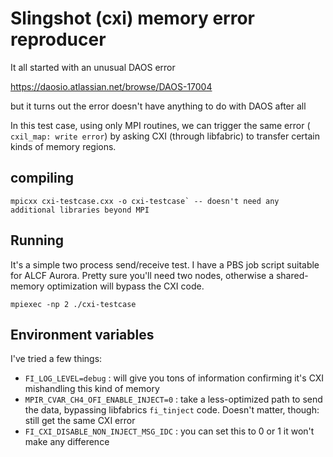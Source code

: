 # Slingshot (cxi) memory error reproducer

It all started with an unusual DAOS error

https://daosio.atlassian.net/browse/DAOS-17004

but it turns out the error doesn't have anything to do with DAOS after all

In this test case, using only MPI routines, we can trigger the same error
( `cxil_map: write error`) by asking CXI (through libfabric) to transfer
certain kinds of memory regions.

## compiling

    mpicxx cxi-testcase.cxx -o cxi-testcase` -- doesn't need any additional libraries beyond MPI

## Running

It's a simple two process send/receive test.  I have a PBS job script suitable
for ALCF Aurora.  Pretty sure you'll need two nodes, otherwise a shared-memory
optimization will bypass the CXI code.

    mpiexec -np 2 ./cxi-testcase


## Environment variables

I've tried a few things:

- `FI_LOG_LEVEL=debug` : will give you tons of information confirming it's CXI mishandling this kind of memory
- `MPIR_CVAR_CH4_OFI_ENABLE_INJECT=0` : take a less-optimized path to send the data, bypassing libfabrics `fi_tinject` code.  Doesn't matter, though: still get the same CXI error
- `FI_CXI_DISABLE_NON_INJECT_MSG_IDC` : you can set this to 0 or 1 it won't make any difference
